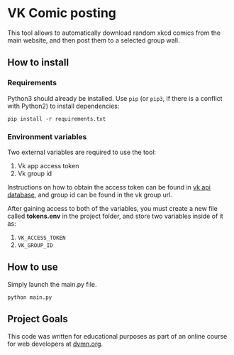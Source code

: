 # VK Comic posting 

This tool allows to automatically download random xkcd comics from the main website, and then post them to a selected group wall.

## How to install

### Requirements 

Python3 should already be installed. 
Use `pip` (or `pip3`, if there is a conflict with Python2) to install dependencies:
```
pip install -r requirements.txt
```

### Environment variables

Two external variables are required to use the tool:
1. Vk app access token
2. Vk group id

Instructions on how to obtain the access token can be found in [vk api database](https://dev.vk.com/api/access-token/implicit-flow-user), and group id can be found in the vk group url.

After gaining access to both of the variables, you must create a new file called **tokens.env** in the project folder, and store two variables inside of it as:
1. `VK_ACCESS_TOKEN`
2. `VK_GROUP_ID`

## How to use

Simply launch the main.py file.
```
python main.py
```

## Project Goals

This code was written for educational purposes as part of an online course for web developers at [dvmn.org](https://dvmn.org/).